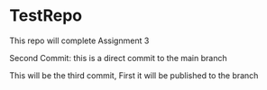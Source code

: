 # TestRepo
This repo will complete Assignment 3

Second Commit: this is a direct commit to the main branch

This will be the third commit, First it will be published to the branch